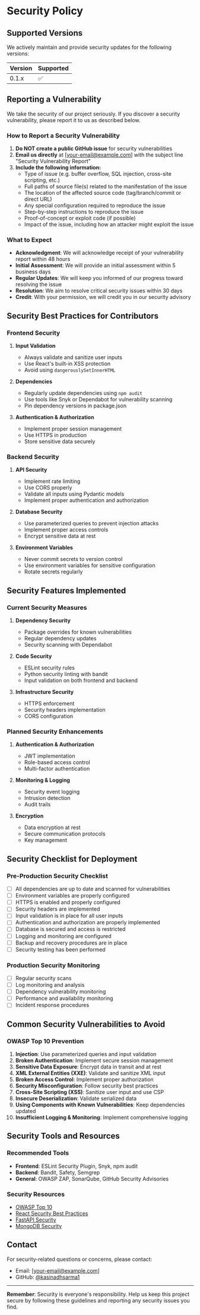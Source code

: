 # Security Policy

## Supported Versions

We actively maintain and provide security updates for the following versions:

| Version | Supported          |
| ------- | ------------------ |
| 0.1.x   | :white_check_mark: |

## Reporting a Vulnerability

We take the security of our project seriously. If you discover a security vulnerability, please report it to us as described below.

### How to Report a Security Vulnerability

1. **Do NOT create a public GitHub issue** for security vulnerabilities
2. **Email us directly** at [your-email@example.com] with the subject line "Security Vulnerability Report"
3. **Include the following information:**
   - Type of issue (e.g. buffer overflow, SQL injection, cross-site scripting, etc.)
   - Full paths of source file(s) related to the manifestation of the issue
   - The location of the affected source code (tag/branch/commit or direct URL)
   - Any special configuration required to reproduce the issue
   - Step-by-step instructions to reproduce the issue
   - Proof-of-concept or exploit code (if possible)
   - Impact of the issue, including how an attacker might exploit the issue

### What to Expect

- **Acknowledgment**: We will acknowledge receipt of your vulnerability report within 48 hours
- **Initial Assessment**: We will provide an initial assessment within 5 business days
- **Regular Updates**: We will keep you informed of our progress toward resolving the issue
- **Resolution**: We aim to resolve critical security issues within 30 days
- **Credit**: With your permission, we will credit you in our security advisory

## Security Best Practices for Contributors

### Frontend Security

1. **Input Validation**
   - Always validate and sanitize user inputs
   - Use React's built-in XSS protection
   - Avoid using `dangerouslySetInnerHTML`

2. **Dependencies**
   - Regularly update dependencies using `npm audit`
   - Use tools like Snyk or Dependabot for vulnerability scanning
   - Pin dependency versions in package.json

3. **Authentication & Authorization**
   - Implement proper session management
   - Use HTTPS in production
   - Store sensitive data securely

### Backend Security

1. **API Security**
   - Implement rate limiting
   - Use CORS properly
   - Validate all inputs using Pydantic models
   - Implement proper authentication and authorization

2. **Database Security**
   - Use parameterized queries to prevent injection attacks
   - Implement proper access controls
   - Encrypt sensitive data at rest

3. **Environment Variables**
   - Never commit secrets to version control
   - Use environment variables for sensitive configuration
   - Rotate secrets regularly

## Security Features Implemented

### Current Security Measures

1. **Dependency Security**
   - Package overrides for known vulnerabilities
   - Regular dependency updates
   - Security scanning with Dependabot

2. **Code Security**
   - ESLint security rules
   - Python security linting with bandit
   - Input validation on both frontend and backend

3. **Infrastructure Security**
   - HTTPS enforcement
   - Security headers implementation
   - CORS configuration

### Planned Security Enhancements

1. **Authentication & Authorization**
   - JWT implementation
   - Role-based access control
   - Multi-factor authentication

2. **Monitoring & Logging**
   - Security event logging
   - Intrusion detection
   - Audit trails

3. **Encryption**
   - Data encryption at rest
   - Secure communication protocols
   - Key management

## Security Checklist for Deployment

### Pre-Production Security Checklist

- [ ] All dependencies are up to date and scanned for vulnerabilities
- [ ] Environment variables are properly configured
- [ ] HTTPS is enabled and properly configured
- [ ] Security headers are implemented
- [ ] Input validation is in place for all user inputs
- [ ] Authentication and authorization are properly implemented
- [ ] Database is secured and access is restricted
- [ ] Logging and monitoring are configured
- [ ] Backup and recovery procedures are in place
- [ ] Security testing has been performed

### Production Security Monitoring

- [ ] Regular security scans
- [ ] Log monitoring and analysis
- [ ] Dependency vulnerability monitoring
- [ ] Performance and availability monitoring
- [ ] Incident response procedures

## Common Security Vulnerabilities to Avoid

### OWASP Top 10 Prevention

1. **Injection**: Use parameterized queries and input validation
2. **Broken Authentication**: Implement secure session management
3. **Sensitive Data Exposure**: Encrypt data in transit and at rest
4. **XML External Entities (XXE)**: Validate and sanitize XML input
5. **Broken Access Control**: Implement proper authorization
6. **Security Misconfiguration**: Follow security best practices
7. **Cross-Site Scripting (XSS)**: Sanitize user input and use CSP
8. **Insecure Deserialization**: Validate serialized data
9. **Using Components with Known Vulnerabilities**: Keep dependencies updated
10. **Insufficient Logging & Monitoring**: Implement comprehensive logging

## Security Tools and Resources

### Recommended Tools

- **Frontend**: ESLint Security Plugin, Snyk, npm audit
- **Backend**: Bandit, Safety, Semgrep
- **General**: OWASP ZAP, SonarQube, GitHub Security Advisories

### Security Resources

- [OWASP Top 10](https://owasp.org/www-project-top-ten/)
- [React Security Best Practices](https://blog.logrocket.com/react-security-best-practices/)
- [FastAPI Security](https://fastapi.tiangolo.com/tutorial/security/)
- [MongoDB Security](https://docs.mongodb.com/manual/security/)

## Contact

For security-related questions or concerns, please contact:
- Email: [your-email@example.com]
- GitHub: [@kasinadhsarma1](https://github.com/kasinadhsarma1)

---

**Remember**: Security is everyone's responsibility. Help us keep this project secure by following these guidelines and reporting any security issues you find.
